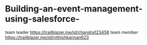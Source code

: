 # Building-an-event-management-using-salesforce-
team leader https://trailblazer.me/id/chandra123456
team member https://trailblazer.me/id/nithishkannan623
